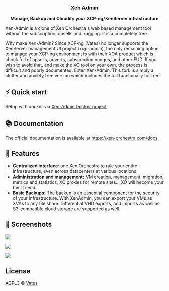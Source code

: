 <h3 align="center"><b>Xen Admin</b></h3>
<p align="center"><b>Manage, Backup and Cloudify your XCP-ng/XenServer infrastructure</b></p>

Xen-Admin is a clone of Xen Orchestra's web based management tool without the subscription, upsells and nagging.  It is a completely free 

Why make Xen-Admin?
Since XCP-ng (Vates) no longer supports the XenServer management UI project (xcp-admin), the only remaining option to manage your XCP-ng environment is with their XOA product which is chock full of upsells, adverts, subscription nudges, and other FUD.
If you wish to avoid that, and make the XO tool on your own, the process is difficult and poorly documented.
Enter Xen-Admin.
This fork is simply a clutter and anxiety free version which includes the full functionally for free.

## ⚡️ Quick start

Setup with docker via [Xen-Admin Docker project]([https://somewhere](https://github.com/NebelKat/xen-admin-docker/))

## 📚 Documentation

The official documentation is available at https://xen-orchestra.com/docs

## 🚀 Features

- **Centralized interface**: one Xen Orchestra to rule your entire infrastructure, even across datacenters at various locations
- **Administration and management:** VM creation, management, migration, metrics and statistics, XO proxies for remote sites… XO will become your best friend!
- **Basic Backups:** The backup is an essential component for the security of your infrastructure. With XenAdmin, you can export your VMs as XVAs to any file share.  Differential VHD exports, and imports as well as S3-compatible cloud storage are supported as well.


## 📸 Screenshots

![](https://vates.tech/assets/img/illustrations/xen-orchestra-screen-1.png.avif)

![](https://vates.tech/assets/img/illustrations/xen-orchestra-screen-3.png.avif)

![](https://vates.tech/assets/img/illustrations/xen-orchestra-screen-4.png.avif)

## License

AGPL3 © [Vates](https://vates.tech)
